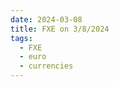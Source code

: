 ```yaml
---
date: 2024-03-08
title: FXE on 3/8/2024
tags: 
  - FXE
  - euro
  - currencies
---
```

<div class="post">
<snapshot-grid 
    :reports="['2024/03/07/CTA/FXE', '2024/03/08/CTA/FXE', '2024/03/08/MTP/FXE']"
    chart="2024/03/08/Chart/FXE"
/>
<p>

</p>
<p>

</p>
</div>